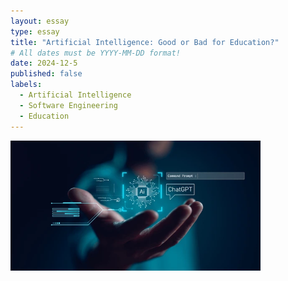 ```yaml
---
layout: essay
type: essay
title: "Artificial Intelligence: Good or Bad for Education?"
# All dates must be YYYY-MM-DD format!
date: 2024-12-5
published: false
labels:
  - Artificial Intelligence
  - Software Engineering
  - Education
---
```


<img width = "400px" class="rounded float-start pe-4" src="../img/aigraphic.webp">


